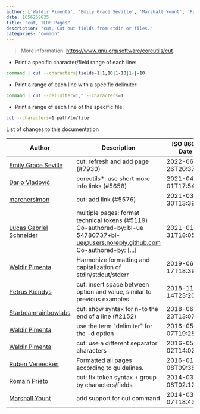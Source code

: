 ```yaml
---
author: ['Waldir Pimenta', 'Emily Grace Seville', 'Marshall Yount', 'Ruben Vereecken', 'Petrus Kiendys', 'Dario Vladović', 'Starbeamrainbowlabs', 'Romain Prieto', 'Lucas Gabriel Schneider', 'marchersimon']
date: 1656268625
title: "cut, TLDR Pages"
description: "cut, Cut out fields from stdin or files."
categories: "common"
---
```

> More information: <https://www.gnu.org/software/coreutils/cut>.

- Print a specific character/field range of each line:

```bash
command | cut --characters|fields=1|1,10|1-10|1-|-10
```

- Print a range of each line with a specific delimiter:

```bash
command | cut --delimiter="," --characters=1
```

- Print a range of each line of the specific file:

```bash
cut --characters=1 path/to/file
```
List of changes to this documentation


Author | Description | ISO 8601 Date | GitHub link
------|-----|-----|-----
[Emily Grace Seville](mailto:emilyseville7cf@gmail.com) | cut: refresh and add page (#7930) | 2022-06-26T20:37:05 | [4b9caaea845c](https://github.com/tldr-pages/tldr/commit/4b9caaea845c29381df6db051f98548c73b9e85c)
[Dario Vladović](mailto:d.vladimyr@gmail.com) | coreutils*: use short more info links (#5658) | 2021-04-01T17:54:26 | [4830093903f6](https://github.com/tldr-pages/tldr/commit/4830093903f66ccf3ebbc2ecf477286e45edac59)
[marchersimon](mailto:50295997+marchersimon@users.noreply.github.com) | cut: add link (#5576) | 2021-03-30T13:39:27 | [f311aa47f394](https://github.com/tldr-pages/tldr/commit/f311aa47f394998f831ebd4af66733b85cc9c08a)
[Lucas Gabriel Schneider](mailto:casdpa@gmail.com) | multiple pages: format technical tokens (#5119) Co-authored-by: bl-ue <54780737+bl-ue@users.noreply.github.com> Co-authored-by: [...] | 2021-01-31T18:05:18 | [a5fe31bc47ae](https://github.com/tldr-pages/tldr/commit/a5fe31bc47aece3efa5e66b52b3cf384f27d5d72)
[Waldir Pimenta](mailto:waldyrious@gmail.com) | Harmonize formatting and capitalization of stdin/stdout/stderr | 2019-06-17T18:39:58 | [cf25745db1d8](https://github.com/tldr-pages/tldr/commit/cf25745db1d86744c762e15e6a2ba04ef9f9acc1)
[Petrus Kiendys](mailto:petrus.kiendys@dataductus.se) | cut: insert space between option and value, similar to previous examples | 2018-11-14T23:20:44 | [ec8a38ad6c77](https://github.com/tldr-pages/tldr/commit/ec8a38ad6c77e8cb219fc191df6798d2821d9a87)
[Starbeamrainbowlabs](mailto:sbrl@starbeamrainbowlabs.com) | cut: show syntax for n-to the end of a line (#2152) | 2018-06-23T13:07:17 | [fc3e1ecc5c05](https://github.com/tldr-pages/tldr/commit/fc3e1ecc5c059669607507eebd4a5d32f9e9bcf7)
[Waldir Pimenta](mailto:waldyrious@gmail.com) | use the term "delimiter" for the -d option | 2016-05-07T19:28:06 | [2094ff365f27](https://github.com/tldr-pages/tldr/commit/2094ff365f2724deec8ace337b7b6c24dae80c55)
[Waldir Pimenta](mailto:waldyrious@gmail.com) | cut: use a different separator characters | 2016-05-02T14:02:22 | [d1f217b68fc8](https://github.com/tldr-pages/tldr/commit/d1f217b68fc8ef7c73c4f3c3ad6877e3a3b02da8)
[Ruben Vereecken](mailto:rubenvereecken@gmail.com) | Formatted all pages according to guidelines. | 2016-01-08T09:38:59 | [066582e8eab5](https://github.com/tldr-pages/tldr/commit/066582e8eab57bce9861cc8d379e158d61f1cc95)
[Romain Prieto](mailto:choicesmade@gmail.com) | cut: fix token syntax + group by characters/fields | 2014-03-08T02:12:41 | [dfa4d6359786](https://github.com/tldr-pages/tldr/commit/dfa4d63597863d4366f8e7a98723315ee23878ab)
[Marshall Yount](mailto:marshall@yountlabs.com) | add support for cut command | 2014-03-07T18:43:18 | [52de7cfc4f94](https://github.com/tldr-pages/tldr/commit/52de7cfc4f942f436c028514eae1fd3178e5fc90)

